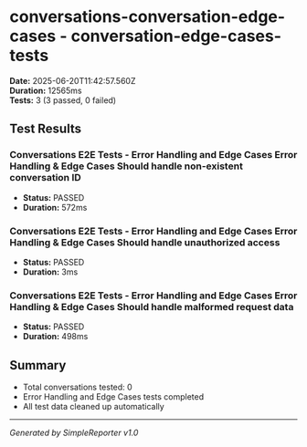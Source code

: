 # conversations-conversation-edge-cases - conversation-edge-cases-tests

**Date:** 2025-06-20T11:42:57.560Z  
**Duration:** 12565ms  
**Tests:** 3 (3 passed, 0 failed)

## Test Results


### Conversations E2E Tests - Error Handling and Edge Cases Error Handling & Edge Cases Should handle non-existent conversation ID
- **Status:** PASSED
- **Duration:** 572ms



### Conversations E2E Tests - Error Handling and Edge Cases Error Handling & Edge Cases Should handle unauthorized access
- **Status:** PASSED
- **Duration:** 3ms



### Conversations E2E Tests - Error Handling and Edge Cases Error Handling & Edge Cases Should handle malformed request data
- **Status:** PASSED
- **Duration:** 498ms



## Summary

- Total conversations tested: 0
- Error Handling and Edge Cases tests completed
- All test data cleaned up automatically

---
*Generated by SimpleReporter v1.0*
